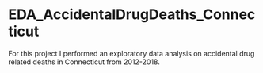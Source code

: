 # EDA_AccidentalDrugDeaths_Connecticut
For this project I performed an exploratory data analysis on accidental drug related deaths in Connecticut from 2012-2018.
